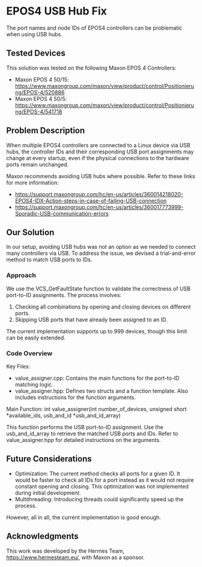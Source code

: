 # EPOS4 USB Hub Fix

The port names and node IDs of EPOS4 controllers can be problematic when using USB hubs.

## Tested Devices

This solution was tested on the following Maxon EPOS 4 Controllers:
- Maxon EPOS 4 50/15: https://www.maxongroup.com/maxon/view/product/control/Positionierung/EPOS-4/520886
- Maxon EPOS 4 50/5: https://www.maxongroup.com/maxon/view/product/control/Positionierung/EPOS-4/541718

## Problem Description

When multiple EPOS4 controllers are connected to a Linux device via USB hubs, the controller IDs and their corresponding USB port assignments may change at every startup, even if the physical connections to the hardware ports remain unchanged.

Maxon recommends avoiding USB hubs where possible. Refer to these links for more information:
- https://support.maxongroup.com/hc/en-us/articles/360014218020-EPOS4-IDX-Action-steps-in-case-of-failing-USB-connection
- https://support.maxongroup.com/hc/en-us/articles/360017773999-Sporadic-USB-communication-errors

## Our Solution

In our setup, avoiding USB hubs was not an option as we needed to connect many controllers via USB. To address the issue, we devised a trial-and-error method to match USB ports to IDs.

### Approach

We use the VCS_GetFaultState function to validate the correctness of USB port-to-ID assignments. The process involves:
1. Checking all combinations by opening and closing devices on different ports.
2. Skipping USB ports that have already been assigned to an ID.

The current implementation supports up to 999 devices, though this limit can be easily extended.

### Code Overview

Key Files:
- value_assigner.cpp: Contains the main functions for the port-to-ID matching logic.
- value_assigner.hpp: Defines two structs and a function template. Also includes instructions for the function arguments.

Main Function:
int value_assigner(int number_of_devices, unsigned short *available_ids, usb_and_id *usb_and_id_array)

This function performs the USB port-to-ID assignment. Use the usb_and_id_array to retrieve the matched USB ports and IDs. Refer to value_assigner.hpp for detailed instructions on the arguments.

## Future Considerations

- Optimization: The current method checks all ports for a given ID. It would be faster to check all IDs for a port instead as it would not require constant opening and closing. This optimization was not implemented during initial development.
- Multithreading: Introducing threads could significantly speed up the process.

However, all in all, the current implementation is good enough.

## Acknowledgments

This work was developed by the Hermes Team, https://www.hermesteam.eu/, with Maxon as a sponsor.
